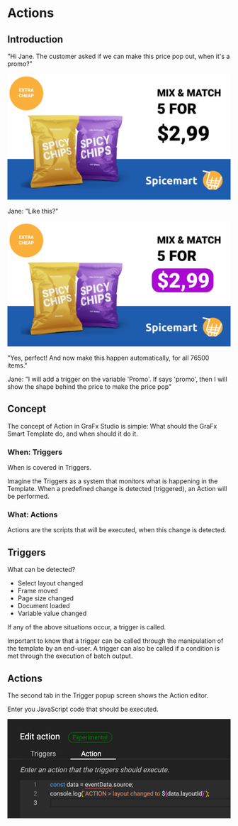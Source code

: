 # Actions

## Introduction

"Hi Jane. The customer asked if we can make this price pop out, when it's a promo?"

![](ad1.png)

Jane: "Like this?"

![](ad2.png)

"Yes, perfect! And now make this happen automatically, for all 76500 items."

Jane: "I will add a trigger on the variable 'Promo'. If says 'promo', then I will show the shape behind the price to make the price pop"

## Concept

The concept of Action in GraFx Studio is simple: What should the GraFx Smart Template do, and when should it do it.

### When: Triggers

When is covered in Triggers.

Imagine the Triggers as a system that monitors what is happening in the Template. When a predefined change is detected (triggered), an Action will be performed.

### What: Actions

Actions are the scripts that will be executed, when this change is detected.

## Triggers

What can be detected?

- Select layout changed
- Frame moved
- Page size changed
- Document loaded
- Variable value changed

If any of the above situations occur, a trigger is called.

Important to know that a trigger can be called through the manipulation of the template by an end-user. A trigger can also be called if a condition is met through the execution of batch output.

## Actions

The second tab in the Trigger popup screen shows the Action editor.

Enter you JavaScript code that should be executed.

![screenshot](actioncode.png)